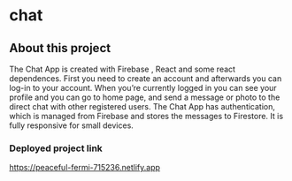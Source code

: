 # chat

## About this project 
The Chat App is created with Firebase , React and some react
dependences. First you need to create an account and afterwards
you can log-in to your account. When you’re currently logged in you
can see your profile and you can go to home page, and send a
message or photo to the direct chat with other registered users.
The Chat App has authentication, which is managed from Firebase
and stores the messages to Firestore. It is fully responsive for small
devices.

### Deployed project link
https://peaceful-fermi-715236.netlify.app
